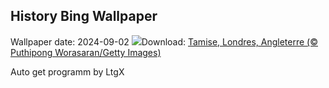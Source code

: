 ## History Bing Wallpaper
Wallpaper date: 2024-09-02
![](https://www.bing.com/th?id=OHR.ThamesLondon_FR-CA6880655442_UHD.jpg&w=1000)Download: [Tamise, Londres, Angleterre (© Puthipong Worasaran/Getty Images)](https://www.bing.com/th?id=OHR.ThamesLondon_FR-CA6880655442_UHD.jpg)

Auto get programm by LtgX

